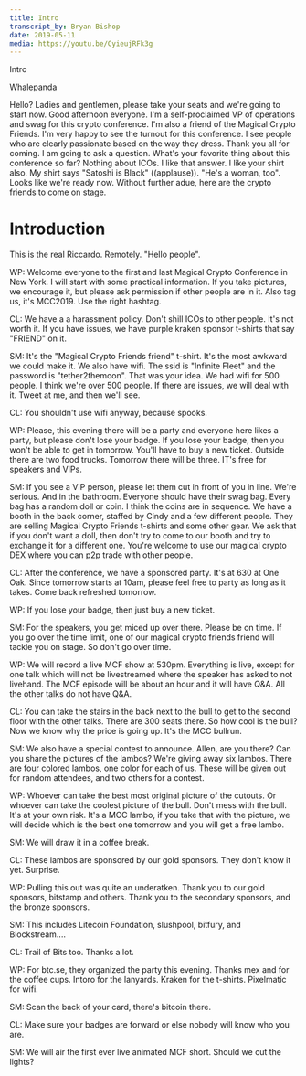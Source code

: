 ```yaml
---
title: Intro
transcript_by: Bryan Bishop
date: 2019-05-11
media: https://youtu.be/CyieujRFk3g
---
```

Intro

Whalepanda

Hello? Ladies and gentlemen, please take your seats and we're going to start now. Good afternoon everyone. I'm a self-proclaimed VP of operations and swag for this crypto conference. I'm also a friend of the Magical Crypto Friends. I'm very happy to see the turnout for this conference. I see people who are clearly passionate based on the way they dress. Thank you all for coming. I am going to ask a question. What's your favorite thing about this conference so far? Nothing about ICOs. I like that answer. I like your shirt also. My shirt says "Satoshi is Black" ((applause)). "He's a woman, too". Looks like we're ready now. Without further adue, here are the crypto friends to come on stage.

# Introduction

This is the real Riccardo. Remotely. "Hello people".

WP: Welcome everyone to the first and last Magical Crypto Conference in New York. I will start with some practical information. If you take pictures, we encourage it, but please ask permission if other people are in it. Also tag us, it's MCC2019. Use the right hashtag.

CL: We have a a harassment policy. Don't shill ICOs to other people. It's not worth it. If you have issues, we have purple kraken sponsor t-shirts that say "FRIEND" on it.

SM: It's the "Magical Crypto Friends friend" t-shirt. It's the most awkward we could make it. We also have wifi. The ssid is "Infinite Fleet" and the password is "tether2themoon". That was your idea. We had wifi for 500 people. I think we're over 500 people. If there are issues, we will deal with it. Tweet at me, and then we'll see.

CL: You shouldn't use wifi anyway, because spooks.

WP: Please, this evening there will be a party and everyone here likes a party, but please don't lose your badge. If you lose your badge, then you won't be able to get in tomorrow. You'll have to buy a new ticket. Outside there are two food trucks. Tomorrow there will be three. IT's free for speakers and VIPs.

SM: If you see a VIP person, please let them cut in front of you in line. We're serious. And in the bathroom. Everyone should have their swag bag. Every bag has a random doll or coin. I think the coins are in sequence. We have a booth in the back corner, staffed by Cindy and a few different people. They are selling Magical Crypto Friends t-shirts and some other gear. We ask that if you don't want a doll, then don't try to come to our booth and try to exchange it for a different one. You're welcome to use our magical crypto DEX where you can p2p trade with other people.

CL: After the conference, we have a sponsored party. It's at 630 at One Oak. Since tomorrow starts at 10am, please feel free to party as long as it takes. Come back refreshed tomorrow.

WP: If you lose your badge, then just buy a new ticket.

SM: For the speakers, you get miced up over there. Please be on time. If you go over the time limit, one of our magical crypto friends friend will tackle you on stage. So don't go over time.

WP: We will record a live MCF show at 530pm. Everything is live, except for one talk which will not be livestreamed where the speaker has asked to not livehand. The MCF episode will be about an hour and it will have Q&A. All the other talks do not have Q&A.

CL: You can take the stairs in the back next to the bull to get to the second floor with the other talks. There are 300 seats there. So how cool is the bull? Now we know why the price is going up. It's the MCC bullrun.

SM: We also have a special contest to announce. Allen, are you there? Can you share the pictures of the lambos? We're giving away six lambos. There are four colored lambos, one color for each of us. These will be given out for random attendees, and two others for a contest.

WP: Whoever can take the best most original picture of the cutouts. Or whoever can take the coolest picture of the bull. Don't mess with the bull. It's at your own risk. It's a MCC lambo, if you take that with the picture, we will decide which is the best one tomorrow and you will get a free lambo.

SM: We will draw it in a coffee break.

CL: These lambos are sponsored by our gold sponsors. They don't know it yet. Surprise.

WP: Pulling this out was quite an underatken. Thank you to our gold sponsors, bitstamp and others. Thank you to the secondary sponsors, and the bronze sponsors.

SM: This includes Litecoin Foundation, slushpool, bitfury, and Blockstream....

CL: Trail of Bits too. Thanks a lot.

WP: For btc.se, they organized the party this evening. Thanks mex and for the coffee cups. Intoro for the lanyards. Kraken for the t-shirts. Pixelmatic for wifi.

SM: Scan the back of your card, there's bitcoin there.

CL: Make sure your badges are forward or else nobody will know who you are.

SM: We will air the first ever live animated MCF short. Should we cut the lights?








